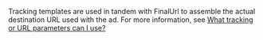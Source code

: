 Tracking templates are used in tandem with FinalUrl to assemble the actual destination URL used with the ad. For more information, see [What tracking or URL parameters can I use?](https://help.bingads.microsoft.com/#apex/3/en/56799/2)